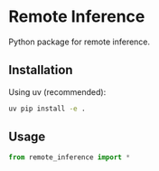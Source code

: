 # Remote Inference

Python package for remote inference.

## Installation

Using uv (recommended):
```bash
uv pip install -e .
```

## Usage

```python
from remote_inference import *
```